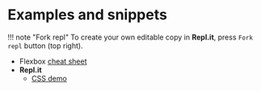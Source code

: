 # Examples and snippets

!!! note "Fork repl"
    To create your own editable copy in **Repl.it**, press `Fork repl` button (top right).

* Flexbox [cheat sheet](https://flexboxsheet.com/)
* **Repl.it**
    * [CSS demo](https://replit.com/@KostiantynRuden/CSS-demo#grid_columns.html)